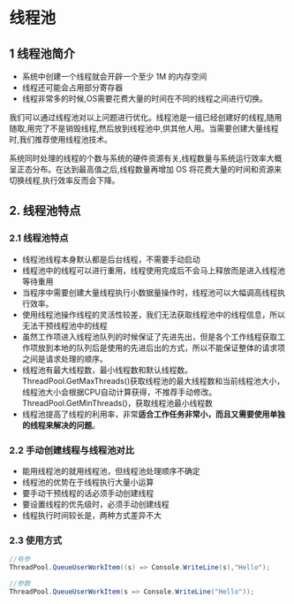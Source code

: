 # 线程池
## 1 线程池简介
* 系统中创建一个线程就会开辟一个至少 1M 的内存空间
* 线程还可能会占用部分寄存器
* 线程非常多的时候,OS需要花费大量的时间在不同的线程之间进行切换。

我们可以通过线程池对以上问题进行优化。线程池是一组已经创建好的线程,随用随取,用完了不是销毁线程,然后放到线程池中,供其他人用。当需要创建大量线程时,我们推荐使用线程池技术。

系统同时处理的线程的个数与系统的硬件资源有关,线程数量与系统运行效率大概呈正态分布。在达到最高值之后,线程数量再增加 OS 将花费大量的时间和资源来切换线程,执行效率反而会下降。

## 2. 线程池特点
### 2.1 线程池特点

* 线程池线程本身默认都是后台线程，不需要手动启动
* 线程池中的线程可以进行重用，线程使用完成后不会马上释放而是进入线程池等待重用
* 当程序中需要创建大量线程执行小数据量操作时，线程池可以大幅调高线程执行效率。
* 使用线程池操作线程的灵活性较差，我们无法获取线程池中的线程信息，所以无法干预线程池中的线程
* 虽然工作项进入线程池队列的时候保证了先进先出，但是各个工作线程获取工作项放到本地的队列后是使用的先进后出的方式，所以不能保证整体的请求项之间是请求处理的顺序。
* 线程池有最大线程数，最小线程数和默认线程数。ThreadPool.GetMaxThreads()获取线程池的最大线程数和当前线程池大小，线程池大小会根据CPU自动计算获得，不推荐手动修改。ThreadPool.GetMinThreads()，获取线程池最小线程数
* 线程池提高了线程的利用率，非常**适合工作任务非常小，而且又需要使用单独的线程来解决的问题**。

### 2.2 手动创建线程与线程池对比

* 能用线程池的就用线程池，但线程池处理顺序不确定
* 线程池的优势在于线程执行大量小运算
* 要手动干预线程的话必须手动创建线程
* 要设置线程的优先级时，必须手动创建线程
* 线程执行时间较长是，两种方式差异不大

### 2.3 使用方式
```csharp
//有参
ThreadPool.QueueUserWorkItem((s) => Console.WriteLine(s),"Hello");

//参数
ThreadPool.QueueUserWorkItem(s => Console.WriteLine("Hello"));
```